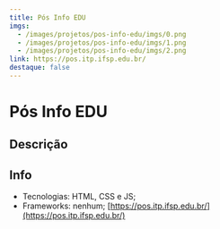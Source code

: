 ```yaml
---
title: Pós Info EDU
imgs:
  - /images/projetos/pos-info-edu/imgs/0.png
  - /images/projetos/pos-info-edu/imgs/1.png
  - /images/projetos/pos-info-edu/imgs/2.png
link: https://pos.itp.ifsp.edu.br/
destaque: false
---
```

# Pós Info EDU

## Descrição

## Info

- Tecnologias: HTML, CSS e JS;
- Frameworks: nenhum;
  [https://pos.itp.ifsp.edu.br/](https://pos.itp.ifsp.edu.br/)
